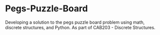 # Pegs-Puzzle-Board
Developing a solution to the pegs puzzle board problem using math, discrete structures, and Python. As part of CAB203 - Discrete Structures.
